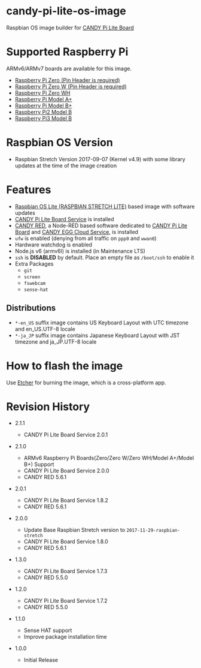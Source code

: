 candy-pi-lite-os-image
===

Raspbian OS image builder for [CANDY Pi Lite Board](https://translate.google.com/translate?sl=auto&tl=en&js=y&prev=_t&hl=en&ie=UTF-8&u=https%3A%2F%2Fwww.candy-line.io%2F製品一覧%2Fcandy-pi-lite%2F&edit-text=&act=url)

# Supported Raspberry Pi

ARMv6/ARMv7 boards are available for this image.

- [Raspberry Pi Zero (Pin Header is required)](https://www.raspberrypi.org/products/raspberry-pi-zero/)
- [Raspberry Pi Zero W (Pin Header is required)](https://www.raspberrypi.org/products/raspberry-pi-zero/)
- [Raspberry Pi Zero WH](https://www.raspberrypi.org/blog/zero-wh/)
- [Raspberry Pi  Model A+](https://www.raspberrypi.org/products/raspberry-pi-1-model/)
- [Raspberry Pi  Model B+](https://www.raspberrypi.org/products/raspberry-pi-1-model-b/)
- [Raspberry Pi2 Model B](https://www.raspberrypi.org/products/raspberry-pi-2-model-b/)
- [Raspberry Pi3 Model B](https://www.raspberrypi.org/products/raspberry-pi-3-model-b/)

# Raspbian OS Version

- Raspbian Stretch Version 2017-09-07 (Kernel v4.9) with some library updates at the time of the image creation

# Features

- [Raspbian OS Lite (RASPBIAN STRETCH LITE)](https://www.raspberrypi.org/downloads/raspbian/) based image with software updates
- [CANDY Pi Lite Board Service](https://github.com/CANDY-LINE/candy-pi-lite-service) is installed
- [CANDY RED](https://github.com/CANDY-LINE/candy-red), a Node-RED based software dedicated to [CANDY Pi Lite Board](https://translate.google.com/translate?sl=auto&tl=en&js=y&prev=_t&hl=en&ie=UTF-8&u=https%3A%2F%2Fwww.candy-line.io%2F製品一覧%2Fcandy-pi-lite%2F&edit-text=&act=url) and [CANDY EGG Cloud Service](https://translate.google.com/translate?hl=en&sl=ja&tl=en&u=https%3A%2F%2Fwww.candy-line.io%2F製品一覧%2Fcandy-red-egg%2F), is installed
- `ufw` is enabled (denying from all traffic on `ppp0` and `wwan0`)
- Hardware watchdog is enabled
- Node.js v6 (armv6l) is installed (in Maintenance LTS)
- `ssh` is **DISABLED** by default. Place an empty file as `/boot/ssh` to enable it
- Extra Packages
  - `git`
  - `screen`
  - `fswebcam`
  - `sense-hat`

## Distributions

- `*-en_US` suffix image contains US Keyboard Layout with UTC timezone and en_US.UTF-8 locale
- `*-ja_JP` suffix image contains Japanese Keyboard Layout with JST timezone and ja_JP.UTF-8 locale

# How to flash the image

Use [Etcher](https://etcher.io) for burning the image, which is a cross-platform app.

# Revision History

* 2.1.1
  - CANDY Pi Lite Board Service 2.0.1

* 2.1.0
  - ARMv6 Raspberry Pi Boards(Zero/Zero W/Zero WH/Model A+/Model B+) Support
  - CANDY Pi Lite Board Service 2.0.0
  - CANDY RED 5.6.1

* 2.0.1
  - CANDY Pi Lite Board Service 1.8.2
  - CANDY RED 5.6.1

* 2.0.0
  - Update Base Raspbian Stretch version to `2017-11-29-raspbian-stretch`
  - CANDY Pi Lite Board Service 1.8.0
  - CANDY RED 5.6.1

* 1.3.0
  - CANDY Pi Lite Board Service 1.7.3
  - CANDY RED 5.5.0

* 1.2.0
  - CANDY Pi Lite Board Service 1.7.2
  - CANDY RED 5.5.0

* 1.1.0
  - Sense HAT support
  - Improve package installation time

* 1.0.0
  - Initial Release
